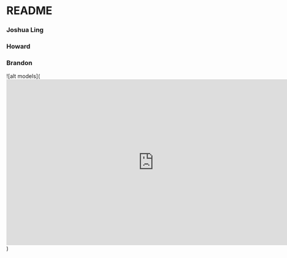 # README

### Joshua Ling
### Howard
### Brandon


![alt models](<iframe width="768" height="432" src="https://miro.com/app/live-embed/uXjVMKkhldE=/?moveToViewport=-225,-606,567,951&embedId=481250103419" frameborder="0" scrolling="no" allow="fullscreen; clipboard-read; clipboard-write" allowfullscreen></iframe>)